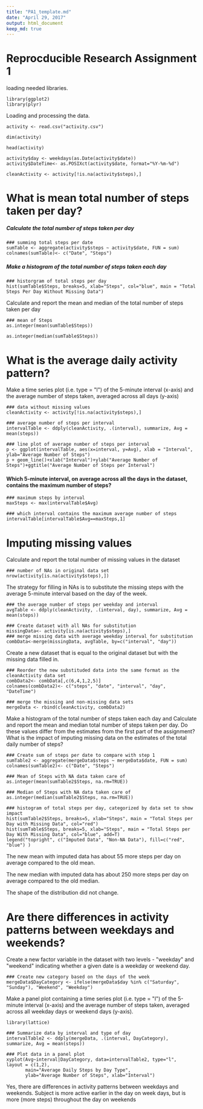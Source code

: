 ```yaml
---
title: "PA1_template.md"
date: "April 29, 2017"
output: html_document
keep_md: true
---
```

# Reprocducible Research Assignment 1

loading needed libraries.
```{r}
library(ggplot2)
library(plyr)
```

Loading and processing the data.
```{r}
activity <- read.csv("activity.csv")

dim(activity)

head(activity)

activity$day <- weekdays(as.Date(activity$date))
activity$DateTime<- as.POSIXct(activity$date, format="%Y-%m-%d")

cleanActivity <- activity[!is.na(activity$steps),]
```

# What is mean total number of steps taken per day?

##### Calculate the total number of steps taken per day
```{r}
### summing total steps per date
sumTable <- aggregate(activity$steps ~ activity$date, FUN = sum)
colnames(sumTable)<- c("Date", "Steps")
```

##### Make a histogram of the total number of steps taken each day
```{r}
### historgram of total steps per day
hist(sumTable$Steps, breaks=5, xlab="Steps", col="blue", main = "Total Steps Per Day Without Missing Data")
```

Calculate and report the mean and median of the total number of steps taken per day
```{r}
### mean of Steps
as.integer(mean(sumTable$Steps))

as.integer(median(sumTable$Steps))
```

# What is the average daily activity pattern?

Make a time series plot (i.e. type = "l") of the 5-minute interval (x-axis) and the average number of steps taken, averaged across all days (y-axis)

```{r}
### data without missing values
cleanActivity <- activity[!is.na(activity$steps),]

### average number of steps per interval
intervalTable <- ddply(cleanActivity, .(interval), summarize, Avg = mean(steps))

### line plot of average number of steps per interval
p <- ggplot(intervalTable, aes(x=interval, y=Avg), xlab = "Interval", ylab="Average Number of Steps")
p + geom_line()+xlab("Interval")+ylab("Average Number of Steps")+ggtitle("Average Number of Steps per Interval")
```

#### Which 5-minute interval, on average across all the days in the dataset, contains the maximum number of steps?

```{r}
### maximum steps by interval
maxSteps <- max(intervalTable$Avg)

### which interval contains the maximum average number of steps
intervalTable[intervalTable$Avg==maxSteps,1]
```

# Imputing missing values

Calculate and report the total number of missing values in the dataset 

```{r}
### number of NAs in original data set
nrow(activity[is.na(activity$steps),])
```

The strategy for filling in NAs is to substitute the missing steps with the average 5-minute interval based on the day of the week.
```{r}
### the average number of steps per weekday and interval
avgTable <- ddply(cleanActivity, .(interval, day), summarize, Avg = mean(steps))

### Create dataset with all NAs for substitution
missingData<- activity[is.na(activity$steps),]
### merge missing data with average weekday interval for substitution
combData<-merge(missingData, avgTable, by=c("interval", "day"))
```

Create a new dataset that is equal to the original dataset but with the missing data filled in.
```{r}
### Reorder the new substituded data into the same format as the cleanActivity data set
combData2<- combData[,c(6,4,1,2,5)]
colnames(combData2)<- c("steps", "date", "interval", "day", "DateTime")

### merge the missing and non-missing data sets
mergeData <- rbind(cleanActivity, combData2)
```

Make a histogram of the total number of steps taken each day and Calculate and report the mean and median total number of steps taken per day. Do these values differ from the estimates from the first part of the assignment? What is the impact of imputing missing data on the estimates of the total daily number of steps?
```{r}
### Create sum of steps per date to compare with step 1
sumTable2 <- aggregate(mergeData$steps ~ mergeData$date, FUN = sum)
colnames(sumTable2)<- c("Date", "Steps")

### Mean of Steps with NA data taken care of
as.integer(mean(sumTable2$Steps, na.rm=TRUE))

### Median of Steps with NA data taken care of
as.integer(median(sumTable2$Steps, na.rm=TRUE))

### histogram of total steps per day, categorized by data set to show impact
hist(sumTable2$Steps, breaks=5, xlab="Steps", main = "Total Steps per Day with Missing Data", col="red")
hist(sumTable$Steps, breaks=5, xlab="Steps", main = "Total Steps per Day With Missing Data", col="blue", add=T)
legend("topright", c("Imputed Data", "Non-NA Data"), fill=c("red", "blue") )
```

The new mean with imputed data has about 55 more steps per day on average compared to the old mean. 

The new median with imputed data has about 250 more steps per day on average compared to the old median.

The shape of the distribution did not change.


# Are there differences in activity patterns between weekdays and weekends?

Create a new factor variable in the dataset with two levels - "weekday" and "weekend" indicating whether a given date is a weekday or weekend day.
```{r}
### Create new category based on the days of the week
mergeData$DayCategory <- ifelse(mergeData$day %in% c("Saturday", "Sunday"), "Weekend", "Weekday")
```

Make a panel plot containing a time series plot (i.e. type = "l") of the 5-minute interval (x-axis) and the average number of steps taken, averaged across all weekday days or weekend days (y-axis).
```{r}
library(lattice) 

### Summarize data by interval and type of day
intervalTable2 <- ddply(mergeData, .(interval, DayCategory), summarize, Avg = mean(steps))

### Plot data in a panel plot
xyplot(Avg~interval|DayCategory, data=intervalTable2, type="l",  layout = c(1,2),
       main="Average Daily Steps by Day Type", 
       ylab="Average Number of Steps", xlab="Interval")
```

Yes, there are differences in activity patterns between weekdays and weekends. 
Subject is more active earlier in the day on week days, but is more  (more steps) throughout the day on weekends 

